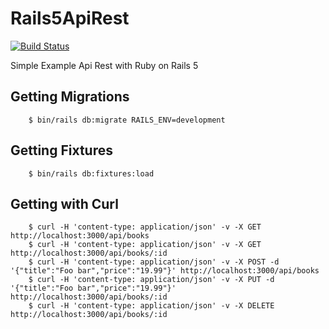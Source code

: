 # Rails5ApiRest

[![Build Status](https://travis-ci.org/Tony133/Rails5ApiRest.svg?branch=master)](https://travis-ci.org/Tony133/Rails5ApiRest)

Simple Example Api Rest with Ruby on Rails 5

## Getting Migrations

```
    $ bin/rails db:migrate RAILS_ENV=development
```

## Getting Fixtures

```
    $ bin/rails db:fixtures:load
```

## Getting with Curl 

```
    $ curl -H 'content-type: application/json' -v -X GET http://localhost:3000/api/books 
    $ curl -H 'content-type: application/json' -v -X GET http://localhost:3000/api/books/:id
    $ curl -H 'content-type: application/json' -v -X POST -d '{"title":"Foo bar","price":"19.99"}' http://localhost:3000/api/books 
    $ curl -H 'content-type: application/json' -v -X PUT -d '{"title":"Foo bar","price":"19.99"}' http://localhost:3000/api/books/:id
    $ curl -H 'content-type: application/json' -v -X DELETE http://localhost:3000/api/books/:id
```

